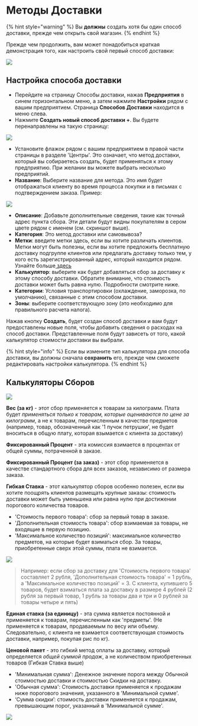 # Методы Доставки

{% hint style="warning" %}
Вы **должны** создать хотя бы один способ доставки, прежде чем открыть свой магазин.
{% endhint %}

Прежде чем продолжить, вам может понадобиться краткая демонстрация того, как настроить свой первый способ доставки:

![](../../.gitbook/assets/shippingmethod.gif)

## Настройка способа доставки

* Перейдите на страницу Способы доставки, нажав **Предприятия** в синем горизонтальном меню, а затем нажмите **Настройки** рядом с вашим предприятием. Страница **Способов Доставки** находится в меню слева.
* Нажмите **Создать новый способ доставки +**. Вы будете перенаправлены на такую страницу:

![](../../.gitbook/assets/newshipping.jpg)

* Установите флажок рядом с вашим предприятием в правой части страницы в разделе 'Центры'. Это означает, что метод доставки, который вы собираетесь создать, будет применяться к этому предприятию. При желании вы можете выбрать несколько предприятий.
* **Название**: Выберите название для метода. Это имя будет отображаться клиенту во время процесса покупки и в письмах с подтверждением заказа. Пример:

![](../../.gitbook/assets/shippinginfo.jpg)

* **Описание**: Добавьте дополнительные сведения, такие как точный адрес пункта сбора. Эти детали будут видны покупателям в сером цвете рядом с именем \(см. скриншот выше\).
* **Категория**: Это метод доставки или самовывоза?
* **Метки**: введите метки здесь, если вы хотите различать клиентов. Метки могут быть полезны, если вы хотите предложить бесплатную доставку подгруппе клиентов или предлагать доставку только тем, у кого есть зарегистрированный адрес, который находится рядом. Узнайте больше[ здесь](customer-management-and-conditional-displays-prices/)
* **Калькулятор**: выберите как будет добавляться сбор за доставку к этому способу доставки. Обратите внимание, что стоимость доставки может быть равна нулю. Подробности смотрите ниже.
* **Категории**: Условия транспортировки \(охлаждение, заморозка, по умолчанию\), связанные с этим способом доставки.
* **Зоны**: выберите соответствующую зону \(это необходимо для правильного расчета налога\).

Нажав кнопку **Создать**, будет создан способ доставки и вам будут предоставлены новые поля, чтобы добавить сведения о расходах на способ доставки. Представленные поля будут зависеть от того, какой калькулятор стоимости доставки вы выбрали.

{% hint style="info" %}
Если вы измените тип калькулятора для способа доставки, вы должны сначала **сохранить** его, прежде чем сможете редактировать настройки калькулятора.
{% endhint %}

## Калькуляторы Сборов

![](../../.gitbook/assets/shippingcalc.jpg)

**Вес \(за кг\)** - этот сбор применяется к товарам за килограмм. Плата будет _применяться только к товарам, которые оцениваются по цене за килограмм_, а не к товарам, перечисленным в качестве предметов \(например, товар, обозначенный как '1 пучок петрушки', не будет вноситься в общую плату, которая взымается с клиента за доставку\)

**Фиксированный Процент** - эта комиссия взимается в процентах от общей суммы, потраченной в заказе.

**Фиксированный Процент \(за заказ\)** - этот сбор применяется в качестве стандартного сбора для всех заказов, независимо от размера заказа.

**Гибкая Ставка** - этот калькулятор сборов особенно полезен, если вы хотите поощрять клиентов размещать крупные заказы: стоимость доставки может быть уменьшена или равна нулю при достижении порогового количества товаров.

* 'Стоимость первого товара': сбор за первый товар в заказе.
* 'Дополнительная стоимость товара': сбор взимаемая за товары, не входящие в первую позицию.
* 'Максимальное количество позиций': максимальное количество предметов, на которые будет взиматься сбор. За товары, приобретенные сверх этой суммы, плата не взимается.

![](../../.gitbook/assets/shippingfeeflex.jpg)

> Например: если сбор за доставку для 'Стоимость первого товара' составляет 2 рубля, 'Дополнительная стоимость товара' = 1 рубль, а 'Максимальное количество позиций' = 3. С клиента, купившего 5 товаров, будет взиматься плата за доставку в размере 4 рублей \(2 рубля за первый товар, 1 рубль за товары два и три и 0 рублей за товары четыре и пять\)

**Единая ставка \(за единицу\)** - эта сумма является постоянной и применяется к товарам, перечисленным как 'предметы'. \(Не применяется к товарам, продаваемым по весу или объему. Следовательно, с клиента не взимается соответствующая стоимость доставки, например, покупая рис по кг\).

**Ценовой пакет** - это гибкий метод оплаты за доставку, который определяется _общей суммой продаж_, а не количеством приобретенных товаров \(Гибкая Ставка выше\)

* 'Минимальная сумма': Денежное значение порога между Обычной стоимостью доставки и стоимостью Скидки на доставку.
* 'Обычная сумма': Стоимость доставки применяется к продажам ниже порогового значения, указанного в 'Минимальной сумме'.
* ‘Сумма скидки’: стоимость доставки применяется к продажам, превышающим порог, указанный в 'Минимальной сумме'.

![](../../.gitbook/assets/shippingfeepc.jpg)

